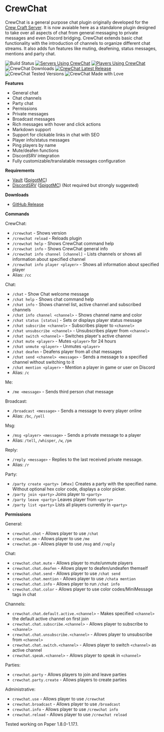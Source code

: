 # CrewChat
CrewChat is a general purpose chat plugin originally developed for the [Crew Craft Server](https://crewcraftserver.net). 
It is now avaiable here as a standalone plugin designed to take over all aspects of chat from general messaging to private messages and even Discord bridging.
CrewChat extends basic chat functionality with the introduction of channels to organize different chat streams.
It also adds fun features like muting, deafening, status messages, mentions and party chat.

![Build Status](https://github.com/mattboy9921/CrewChat/actions/workflows/maven.yml/badge.svg)
[![Servers Using CrewChat](https://img.shields.io/bstats/servers/5799?style=flat&label=Servers&logo=bookmeter&logoColor=94A0A5&labelColor=384142&color=00695C)](https://bstats.org/plugin/bukkit/CrewChat/5799)
[![Players Using CrewChat](https://img.shields.io/bstats/players/5799?style=flat&label=Players&logo=bookmeter&logoColor=94A0A5&labelColor=384142&color=00695C)](https://bstats.org/plugin/bukkit/CrewChat/5799)
![CrewChat Downloads](https://img.shields.io/github/downloads/mattboy9921/crewchat/total?label=Downloads&logo=docusign&logoColor=94A0A5&labelColor=384142)
[![CrewChat Latest Release](https://img.shields.io/github/v/release/mattboy9921/crewchat?label=Release&logo=dropbox&logoColor=94A0A5&labelColor=384142)](https://github.com/mattboy9921/CrewChat/releases/latest)
![CrewChat Tested Versions](https://img.shields.io/badge/Tested%20Versions-1.8.0--1.17.1-success?&logo=verizon&logoColor=94A0A5&labelColor=384142)
![CrewChat Made with Love](https://img.shields.io/badge/Made-with%20Love-red?&logo=undertale&logoColor=94A0A5&labelColor=384142)

**Features**
 - General chat
 - Chat channels
 - Party chat
 - Permissions
 - Private messages
 - Broadcast messages
 - Rich messages with hover and click actions
 - Markdown support
 - Support for clickable links in chat with SEO
 - Player info/status messages
 - Ping players by name
 - Mute/deafen functions
 - DiscordSRV integration
 - Fully customizable/translatable messages configuration

**Requirements**
- [Vault](https://github.com/mattboy9921/CrewChat/releases/latest) ([SpigotMC](https://www.spigotmc.org/resources/vault.34315/))
- [DiscordSRV](https://www.spigotmc.org/resources/vault.34315/) ([SpigotMC](https://www.spigotmc.org/resources/vault.34315/)) (Not required but strongly suggested)

**Downloads**
- [GitHub Release](https://github.com/mattboy9921/CrewChat/releases/latest)

**Commands**

CrewChat:
 - `/crewchat` - Shows version
 - `/crewchat reload` - Reloads plugin
 - `/crewchat help` - Shows CrewChat command help
 - `/crewchat info` - Shows CrewChat general info
 - `/crewchat info channel [channel]` - Lists channels or shows all information about specified channel
 - `/crewchat info player <player>` - Shows all information about specified player
 - Alias: `/cc`
 
Chat:
 - `/chat` - Show Chat welcome message
 - `/chat help` - Shows chat command help
 - `/chat info` - Shows channel list, active channel and subscribed channels
 - `/chat info channel <channel>` - Shows channel name and color
 - `/chat status [status]` - Sets or displays player status message
 - `/chat subscribe <channel>` - Subscribes player to `<channel>`
 - `/chat unsubscribe <channel>` - Unsubscribes player from `<channel>`
 - `/chat switch <channel>` - Switches player's active channel
 - `/chat mute <player>` - Mutes `<player>` for 24 hours
 - `/chat unmute <player>` - Unmutes `<player>`
 - `/chat deafen` - Deafens player from all chat messages
 - `/chat send <channel> <message>` - Sends a message to a specified channel without switching to it
 - `/chat mention <player>` - Mention a player in game or user on Discord
 - Alias: `/c`
 
Me:
 - `/me <message>` - Sends third person chat message

Broadcast:
 - `/broadcast <message>` - Sends a message to every player online
 - Alias: `/bc`, `/yell`
 
Msg:
 - `/msg <player> <message>` - Sends a private message to a player
 - Alias: `/tell`, `/whisper`, `/w`, `/pm`
 
Reply:
 - `/reply <message>` - Replies to the last received private message.
 - Alias: `/r`
 
Party:
 - `/party create <party> [#hex]` Creates a party with the specified name. Without optional hex color code, displays a color picker.
 - `/party join <party>` Joins player to `<party>`
 - `/party leave <party>` Leaves player from `<party>`
 - `/party list <party>` Lists all players currently in `<party>`
 
**Permissions**

General:
- `crewchat.chat` - Allows player to use `/chat`
- `crewchat.me` - Allows player to use `/me`
- `crewchat.pm` - Allows player to use `/msg` and `/reply`

Chat:
- `crewchat.chat.mute` - Allows player to mute/unmute players
- `crewchat.chat.deafen` - Allows player to deafen/undeafen themself
- `crewchat.chat.send` - Allows player to use `/chat send`
- `crewchat.chat.mention` - Allows player to use `/chata mention`
- `crewchat.chat.info` -  Allows player to run `/chat info`
- `crewchat.chat.color` - Allows player to use color codes/MiniMessage tags in chat

Channels:
- `crewchat.chat.default.active.<channel>` - Makes specified `<channel>` the default active channel on first join
- `crewchat.chat.subscribe.<channel>` - Allows player to subscribe to `<channel>`
- `crewchat.chat.unsubscribe.<channel>` - Allows player to unsubscribe from `<channel>`
- `crewchat.chat.switch.<channel>` - Allows player to switch `<channel>` as active channel
- `crewchat.speak.<channel>` - Allows player to speak in `<channel>`

Parties:
- `crewchat.party` - Allows players to join and leave parties
- `crewchat.party.create` - Allows players to create parties

Administrative:
- `crewchat.use` - Allows player to use `/crewchat`
- `crewchat.broadcast` - Allows player to use `/broadcast`
- `crewchat.info` - Allows player to use `/crewchat info`
- `crewchat.reload` - Allows player to use `/crewchat reload`
 
Tested working on Paper 1.8.0-1.17.1.